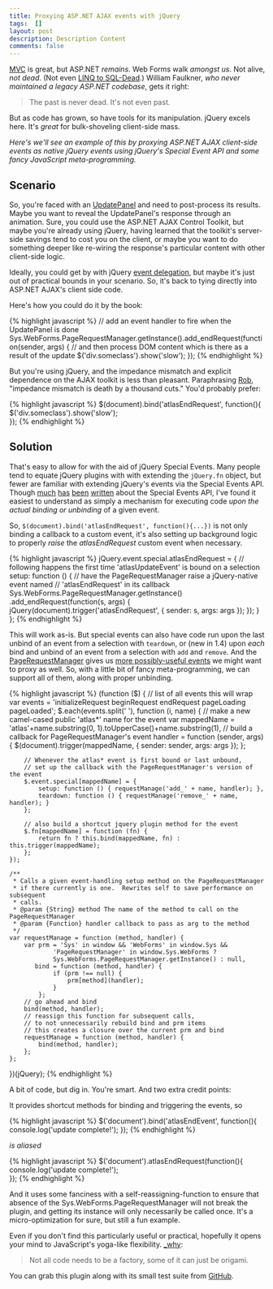 ```yaml
---
title: Proxying ASP.NET AJAX events with jQuery
tags:  []
layout: post
description: Description Content
comments: false
---
```


[MVC](http://www.asp.net/mvc) is great, but ASP.NET *remains*.  Web Forms walk *amongst us*.  Not alive, *not dead*.  (Not even [LINQ to SQL-Dead](http://blogs.msdn.com/b/adonet/archive/2008/10/29/update-on-linq-to-sql-and-linq-to-entities-roadmap.aspx).)  William Faulkner, *who never maintained a legacy ASP.NET codebase*, gets it right:

> The past is never dead. It's not even past.

But as code has grown, so have tools for its manipulation.  jQuery excels here.  It's *great* for bulk-shoveling client-side mass.  

*Here's we'll see an example of this by proxying ASP.NET AJAX client-side events as native jQuery events using jQuery's Special Event API and some fancy JavaScript meta-programming.*

## Scenario

So, you're faced with an [UpdatePanel](http://msdn.microsoft.com/en-us/library/system.web.ui.updatepanel.aspx) and need to post-process its results.  Maybe you want to reveal the UpdatePanel's response through an animation.  Sure, you could use the ASP.NET AJAX Control Toolkit, but maybe you're already using jQuery, having learned that the toolkit's server-side savings tend to cost you on the client, or maybe you want to do something deeper like re-wiring the response's particular content with other client-side logic.

Ideally, you could get by with jQuery [event delegation](http://api.jquery.com/delegate/), but maybe it's just out of practical bounds in your scenario.  So, it's back to tying directly into ASP.NET AJAX's client side code.  

Here's how you could do it by the book:

{% highlight javascript %}
// add an event handler to fire when the UpdatePanel is done
Sys.WebForms.PageRequestManager.getInstance().add_endRequest(function(sender, args) {
    // and then process DOM content which is there as a result of the update
    $('div.someclass').show('slow');
});
{% endhighlight %}

But you're using jQuery, and the impedance mismatch and explicit dependence on the AJAX toolkit is less than pleasant.  Paraphrasing [Rob](http://blog.wekeroad.com/), "impedance mismatch is death by a thousand cuts."  You'd probably prefer:

{% highlight javascript %}
$(document).bind('atlasEndRequest', function(){
    $('div.someclass').show('slow');    
});
{% endhighlight %}

## Solution

That's easy to allow for with the aid of jQuery Special Events.  Many people tend to equate jQuery plugins with with extending the `jQuery.fn` object, but fewer are familiar with extending jQuery's events via the Special Events API.  Though [much](http://benalman.com/news/2010/03/jquery-special-events/) [has](http://brandonaaron.net/blog/2009/03/26/special-events) [been](http://brandonaaron.net/blog/2009/06/4/jquery-edge-new-special-event-hooks) [written](http://brandonaaron.net/blog/2010/02/25/special-events-the-changes-in-1-4-2) about the Special Events API, I've found it easiest to understand as simply a mechanism for executing code *upon the actual binding or unbinding* of a given event.  

So, `$(document).bind('atlasEndRequest', function(){...})` is not only binding a callback to a custom event, it's also setting up background logic to properly *raise* the *atlasEndRequest* custom event when necessary.

{% highlight javascript %}
jQuery.event.special.atlasEndRequest = {
    // following happens the first time 'atlasUpdateEvent' is bound on a selection
    setup: function () { 
        // have the PageRequestManager raise a jQuery-native event named
        // 'atlasEndRequest' in its callback
        Sys.WebForms.PageRequestManager.getInstance()
            .add_endRequest(function(s, args) {
                jQuery(document).trigger('atlasEndRequest', { sender: s, args: args });
            });
    }
};
{% endhighlight %}

This will work as-is.  But special events can also have code run upon the last unbind of an event from a selection with `teardown`, or (new in 1.4) upon *each* bind and unbind of an event from a selection with `add` and `remove`.  And the [PageRequestManager](http://msdn.microsoft.com/en-us/library/bb311028.aspx) gives us [more possibly-useful events](http://msdn.microsoft.com/en-us/library/bb384136.aspx) we might want to proxy as well.  So, with a little bit of fancy meta-programming, we can support all of them, along with proper unbinding.

{% highlight javascript %}
(function ($) {
    // list of all events this will wrap
    var events = 'initializeRequest beginRequest endRequest pageLoading pageLoaded';
    $.each(events.split(' '), function (i, name) {
        // make a new camel-cased public 'atlas*' name for the event
        var mappedName = 'atlas'+name.substring(0, 1).toUpperCase()+name.substring(1),
            // build a callback for PageRequestManager's event
            handler = function (sender, args) {
                $(document).trigger(mappedName, { sender: sender, args: args });
            };
       
        // Whenever the atlas* event is first bound or last unbound,
        // set up the callback with the PageRequestManager's version of the event
        $.event.special[mappedName] = {
            setup: function () { requestManage('add_' + name, handler); },
            teardown: function () { requestManage('remove_' + name, handler); }
        };

        // also build a shortcut jquery plugin method for the event
        $.fn[mappedName] = function (fn) {
            return fn ? this.bind(mappedName, fn) : this.trigger(mappedName);
        };
    });

    /**
     * Calls a given event-handling setup method on the PageRequestManager
     * if there currently is one.  Rewrites self to save performance on subsequent
     * calls.
     * @param {String} method The name of the method to call on the PageRequestManager
     * @param {Function} handler callback to pass as arg to the method
     */
    var requestManage = function (method, handler) {
        var prm = 'Sys' in window && 'WebForms' in window.Sys &&
                'PageRequestManager' in window.Sys.WebForms ?
                Sys.WebForms.PageRequestManager.getInstance() : null,
           bind = function (method, handler) {
                if (prm !== null) {
                    prm[method](handler);
                }
            };
        // go ahead and bind 
        bind(method, handler);
        // reassign this function for subsequent calls,
        // to not unnecessarily rebuild bind and prm items
        // this creates a closure over the current prm and bind
        requestManage = function (method, handler) {
            bind(method, handler);
        };
    };
})(jQuery);
{% endhighlight %}

A bit of code, but dig in.  You're smart.  And two extra credit points:

It provides shortcut methods for binding and triggering the events, so 

{% highlight javascript %}
$('document').bind('atlasEndEvent', function(){ 
    console.log('update complete!');
});
{% endhighlight %}

*is aliased*

{% highlight javascript %}
$('document').atlasEndRequest(function(){
    console.log('update complete!');    
});
{% endhighlight %}

And it uses some fanciness with a self-reassigning-function to ensure that absence of the Sys.WebForms.PageRequestManager will not break the plugin, and getting its instance will only necessarily be called once.  It's a micro-optimization for sure, but still a fun example.

Even if you don't find this particularly useful or practical, hopefully it opens your mind to JavaScript's yoga-like flexibility.  [\_why](http://rubyforge.org/pipermail/camping-list/2008-May/000719.html):

> Not all code needs to be a factory, some of it can just be origami.

You can grab this plugin along with its small test suite from [GitHub](http://github.com/mmonteleone/jquery.updatepanel).
